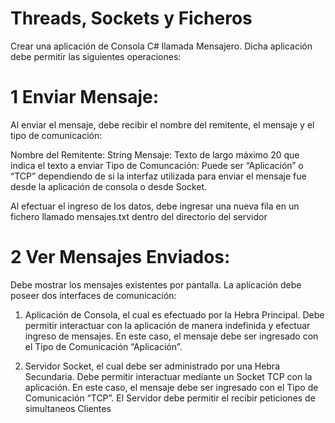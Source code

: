 # Threads, Sockets y Ficheros

Crear una aplicación de Consola C# llamada Mensajero. Dicha aplicación debe permitir las siguientes
operaciones:

# 1 Enviar Mensaje:

Al enviar el mensaje, debe recibir el nombre del remitente, el mensaje y el tipo de comunicación:

Nombre del Remitente: String
Mensaje: Texto de largo máximo 20 que indica el texto a enviar
Tipo de Comuncación: Puede ser “Aplicación” o “TCP” dependiendo de si la interfaz utilizada para enviar el mensaje fue desde la aplicación de consola o desde Socket.

Al efectuar el ingreso de los datos, debe ingresar una nueva fila en un fichero llamado mensajes.txt dentro del directorio del servidor

# 2 Ver Mensajes Enviados:

Debe mostrar los mensajes existentes por pantalla.
La aplicación debe poseer dos interfaces de comunicación:

1. Aplicación de Consola, el cual es efectuado por la Hebra Principal. Debe permitir interactuar con la aplicación de manera indefinida y efectuar ingreso de mensajes. En este caso, el mensaje debe ser ingresado con el Tipo de Comunicación “Aplicación”.

2. Servidor Socket, el cual debe ser administrado por una Hebra Secundaria. Debe permitir interactuar mediante un Socket TCP con la aplicación. En este caso, el mensaje debe ser ingresado con el Tipo de Comunicación “TCP”. El Servidor debe permitir el recibir peticiones de simultaneos Clientes
